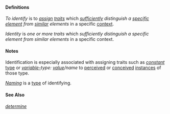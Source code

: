 #### Definitions

*To identify* is to *[assign](https://github.com/gcassel/Modular-Organization-Terminology/blob/master/terms/assign.md) [traits](https://github.com/gcassel/Modular-Organization-Terminology/blob/master/terms/trait.md)* which *[sufficiently](https://github.com/gcassel/Modular-Organization-Terminology/blob/master/terms/suffice.md) distinguish a [specific](https://github.com/gcassel/Modular-Organization-Terminology/blob/master/terms/specific.md) [element](https://github.com/gcassel/Modular-Organization-Terminology/blob/master/terms/element.md) from [similar](https://github.com/gcassel/Modular-Organization-Terminology/blob/master/terms/similar.md) elements* in a specific [context](https://github.com/gcassel/Modular-Organization-Terminology/blob/master/terms/context.md).

*Identity* is *one or more traits* which *sufficiently distinguish a specific element from similar elements* in a specific context.

#### Notes

Identification is especially associated with assigning traits such as *[constant](https://github.com/gcassel/Modular-Organization-Terminology/blob/master/terms/constant.md)* [type](https://github.com/gcassel/Modular-Organization-Terminology/blob/master/terms/type.md) or *[variable-](https://github.com/gcassel/Modular-Organization-Terminology/blob/master/terms/variable.md)type: [value](https://github.com/gcassel/Modular-Organization-Terminology/blob/master/terms/value.md)/name* to [perceived](https://github.com/gcassel/Modular-Organization-Terminology/blob/master/terms/perceive.md) or [conceived](https://github.com/gcassel/Modular-Organization-Terminology/blob/master/terms/concept.md) [instances](https://github.com/gcassel/Modular-Organization-Terminology/blob/master/terms/instance.md) of those type. 

*[Naming](https://github.com/gcassel/Modular-Organization-Terminology/blob/master/terms/name.md)* is a [type](https://github.com/gcassel/Modular-Organization-Terminology/blob/master/terms/type.md) of identifying.

#### See Also

*[determine](https://github.com/gcassel/Modular-Organization-Terminology/blob/master/terms/determine.md)*
